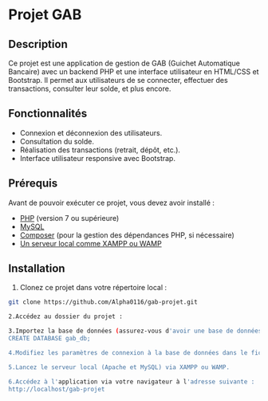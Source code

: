 # Projet GAB

## Description

Ce projet est une application de gestion de GAB (Guichet Automatique Bancaire) avec un backend PHP et une interface utilisateur en HTML/CSS et Bootstrap. Il permet aux utilisateurs de se connecter, effectuer des transactions, consulter leur solde, et plus encore.

## Fonctionnalités

- Connexion et déconnexion des utilisateurs.
- Consultation du solde.
- Réalisation des transactions (retrait, dépôt, etc.).
- Interface utilisateur responsive avec Bootstrap.

## Prérequis

Avant de pouvoir exécuter ce projet, vous devez avoir installé :

- [PHP](https://www.php.net/) (version 7 ou supérieure)
- [MySQL](https://www.mysql.com/)
- [Composer](https://getcomposer.org/) (pour la gestion des dépendances PHP, si nécessaire)
- [Un serveur local comme XAMPP ou WAMP](https://www.apachefriends.org/index.html)

## Installation

1. Clonez ce projet dans votre répertoire local :

```bash
git clone https://github.com/Alpha0116/gab-projet.git

2.Accédez au dossier du projet :

3.Importez la base de données (assurez-vous d'avoir une base de données MySQL prête) :
CREATE DATABASE gab_db;

4.Modifiez les paramètres de connexion à la base de données dans le fichier includes/db.php.

5.Lancez le serveur local (Apache et MySQL) via XAMPP ou WAMP.

6.Accédez à l'application via votre navigateur à l'adresse suivante :
http://localhost/gab-projet
